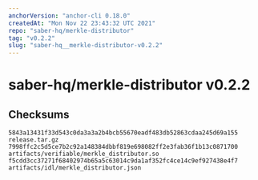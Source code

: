 ```yaml
---
anchorVersion: "anchor-cli 0.18.0"
createdAt: "Mon Nov 22 23:43:32 UTC 2021"
repo: "saber-hq/merkle-distributor"
tag: "v0.2.2"
slug: "saber-hq__merkle-distributor-v0.2.2"
---
```

# saber-hq/merkle-distributor v0.2.2
## Checksums
```
5843a13431f33d543c0da3a3a2b4bcb55670eadf483db52863cdaa245d69a155  release.tar.gz
7998ffc2c5d5ce7b2c92a148384dbbf819e698082ff2e3fab36f1b13c0871700  artifacts/verifiable/merkle_distributor.so
f5cdd3cc37271f68402974b65a5c63014c9da1af352fc4ce14c9ef927438e4f7  artifacts/idl/merkle_distributor.json
```
